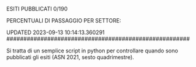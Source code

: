 ESITI PUBBLICATI 0/190 

PERCENTUALI DI PASSAGGIO PER SETTORE:

UPDATED 2023-09-13 10:14:13.360291
###################################################### 

Si tratta di un semplice script in python per controllare quando sono pubblicati gli esiti (ASN 2021, sesto quadrimestre).

